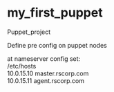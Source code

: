 # my_first_puppet
Puppet_project

Define pre config on puppet nodes<br>

at nameserver config set:<br>
/etc/hosts <br> 
10.0.15.10      master.rscorp.com<br>
10.0.15.11      agent.rscorp.com<br>

